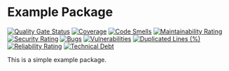 # Example Package

[![Quality Gate Status](https://sonarcloud.io/api/project_badges/measure?project=guilhermedelemos_glemos-python&metric=alert_status)](https://sonarcloud.io/summary/new_code?id=guilhermedelemos_glemos-python)
[![Coverage](https://sonarcloud.io/api/project_badges/measure?project=guilhermedelemos_glemos-python&metric=coverage)](https://sonarcloud.io/summary/new_code?id=guilhermedelemos_glemos-python) 
[![Code Smells](https://sonarcloud.io/api/project_badges/measure?project=guilhermedelemos_glemos-python&metric=code_smells)](https://sonarcloud.io/summary/new_code?id=guilhermedelemos_glemos-python)
[![Maintainability Rating](https://sonarcloud.io/api/project_badges/measure?project=guilhermedelemos_glemos-python&metric=sqale_rating)](https://sonarcloud.io/summary/new_code?id=guilhermedelemos_glemos-python)
[![Security Rating](https://sonarcloud.io/api/project_badges/measure?project=guilhermedelemos_glemos-python&metric=security_rating)](https://sonarcloud.io/summary/new_code?id=guilhermedelemos_glemos-python)
[![Bugs](https://sonarcloud.io/api/project_badges/measure?project=guilhermedelemos_glemos-python&metric=bugs)](https://sonarcloud.io/summary/new_code?id=guilhermedelemos_glemos-python)
[![Vulnerabilities](https://sonarcloud.io/api/project_badges/measure?project=guilhermedelemos_glemos-python&metric=vulnerabilities)](https://sonarcloud.io/summary/new_code?id=guilhermedelemos_glemos-python)
[![Duplicated Lines (%)](https://sonarcloud.io/api/project_badges/measure?project=guilhermedelemos_glemos-python&metric=duplicated_lines_density)](https://sonarcloud.io/summary/new_code?id=guilhermedelemos_glemos-python)
[![Reliability Rating](https://sonarcloud.io/api/project_badges/measure?project=guilhermedelemos_glemos-python&metric=reliability_rating)](https://sonarcloud.io/summary/new_code?id=guilhermedelemos_glemos-python)
[![Technical Debt](https://sonarcloud.io/api/project_badges/measure?project=guilhermedelemos_glemos-python&metric=sqale_index)](https://sonarcloud.io/summary/new_code?id=guilhermedelemos_glemos-python)

This is a simple example package.
